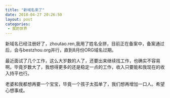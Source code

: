 ```yaml
---
title: "新域名来了"
date: 2018-04-27 20:26:50
layout: post
categories:
 - 我的世界
---
```

新域名已经注册好了，zhoutao.ren,我用了姓名全拼，目前正在备案中，备案通过后，会与bestzhou.org并行，直到8月份ORG域名过期。

最近面试了几个工作，这么大岁数的人了，还要出来继续找工作，也确实不容易啊。毕竟岁数大了，我想得更多的还是稳定一点的工作，收入只要能和我现在的收入持平也行。

老婆和我都想再要一个宝宝，毕竟一个孩子太孤单了，我们想再增加一口人。希望心想事成。